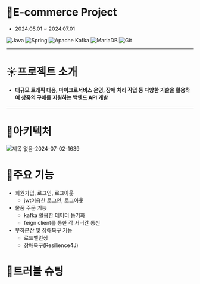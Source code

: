 # 👋E-commerce Project
- 2024.05.01 ~ 2024.07.01

![Java](https://img.shields.io/badge/java-%23ED8B00.svg?style=for-the-badge&logo=openjdk&logoColor=white) ![Spring](https://img.shields.io/badge/spring-%236DB33F.svg?style=for-the-badge&logo=spring&logoColor=white) ![Apache Kafka](https://img.shields.io/badge/Apache%20Kafka-000?style=for-the-badge&logo=apachekafka) ![MariaDB](https://img.shields.io/badge/MariaDB-003545?style=for-the-badge&logo=mariadb&logoColor=white) ![Git](https://img.shields.io/badge/git-%23F05033.svg?style=for-the-badge&logo=git&logoColor=white)

---------------------------------------
# ☀️프로젝트 소개
- #### 대규모 트래픽 대응, 마이크로서비스 운영, 장애 처리 작업 등 다양한 기술을 활용하여 상품의 구매를 지원하는 백엔드 API 개발

---------------------------------------
# 🚀아키텍처
![제목 없음-2024-07-02-1639](https://github.com/jae-jung-kim/E-commerce_MSA_Project/assets/119948103/89f51511-d5cc-477d-b9c9-1618b632a44c)


# 🚗주요 기능
- 회원가입, 로그인, 로그아웃
  - jwt이용한 로그인, 로그아웃
- 물품 주문 기능
  - kafka 활용한 데이터 동기화
  - feign client를 통한 각 서버간 통신
- 부하분산 및 장애복구 기능
  - 로드밸런싱
  - 장애복구(Resilience4J)

# 🌈트러블 슈팅
